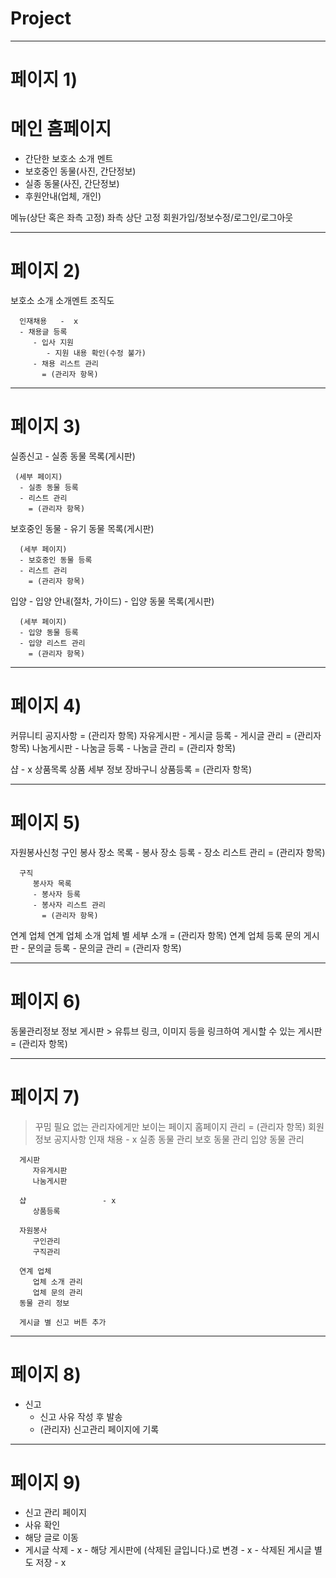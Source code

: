 # Project

-----------------------------
#  페이지 1)

# 메인 홈페이지

   - 간단한 보호소 소개 멘트
   - 보호중인 동물(사진, 간단정보)
   - 실종 동물(사진, 간단정보)
   - 후원안내(업체, 개인)

메뉴(상단 혹은 좌측 고정) 좌측 상단 고정
   회원가입/정보수정/로그인/로그아웃
   
-----------------------------
#  페이지 2)
  
   보호소 소개
      소개멘트
      조직도
      
      인재채용   -  x 
      - 채용글 등록
         - 입사 지원
            - 지원 내용 확인(수정 불가)
         - 채용 리스트 관리
           = (관리자 항목)
          
-----------------------------
#  페이지 3)
  
   실종신고
     - 실종 동물 목록(게시판)
      
     (세부 페이지) 
      - 실종 동물 등록
      - 리스트 관리
        = (관리자 항목)
   
   보호중인 동물
      - 유기 동물 목록(게시판)
      
      (세부 페이지)
      - 보호중인 동물 등록
      - 리스트 관리
        = (관리자 항목)
   
   입양
      - 입양 안내(절차, 가이드)
      - 입양 동물 목록(게시판)
      
      (세부 페이지)
      - 입양 동물 등록
      - 입양 리스트 관리
        = (관리자 항목)
   
  -----------------------------
#  페이지 4)
   
   커뮤니티
      공지사항
        = (관리자 항목)
      자유게시판
      - 게시글 등록
      - 게시글 관리
        = (관리자 항목)
      나눔게시판
      - 나눔글 등록
      - 나눔글 관리
        = (관리자 항목)
   
   샵 - x 
      상품목록
         상품 세부 정보
         장바구니
      상품등록
        = (관리자 항목)

-----------------------------
#  페이지 5)
        
   자원봉사신청
      구인
         봉사 장소 목록
         - 봉사 장소 등록
         - 장소 리스트 관리
           = (관리자 항목)
           
      구직
         봉사자 목록
         - 봉사자 등록
         - 봉사자 리스트 관리
           = (관리자 항목)
           
   연계 업체
      연계 업체 소개
         업체 별 세부 소개
          = (관리자 항목)
      연계 업체 등록 문의 게시판
       - 문의글 등록
       - 문의글 관리
        = (관리자 항목)
 
-----------------------------
#  페이지 6)
        
   동물관리정보
      정보 게시판
       > 유튜브 링크, 이미지 등을 링크하여 게시할 수 있는 게시판
       = (관리자 항목)
   
   
-----------------------------
#  페이지 7)
   
   > 꾸밈 필요 없는 관리자에게만 보이는 페이지
   홈페이지 관리
   = (관리자 항목)
      회원 정보
      공지사항
      인재 채용         - x 
      실종 동물 관리
      보호 동물 관리
      입양 동물 관리
      
      게시판
         자유게시판
         나눔게시판
      
      샵                 - x 
         상품등록 
      
      자원봉사
         구인관리
         구직관리
      
      연계 업체
         업체 소개 관리
         업체 문의 관리
      동물 관리 정보
      
      게시글 별 신고 버튼 추가
      
-----------------------------
#  페이지 8)
      
- 신고
   - 신고 사유 작성 후 발송
   - (관리자) 신고관리 페이지에 기록

-----------------------------
#  페이지 9)

- 신고 관리 페이지
- 사유 확인
- 해당 글로 이동
- 게시글 삭제     - x
      - 해당 게시판에 (삭제된 글입니다.)로 변경 - x 
      - 삭제된 게시글 별도 저장 - x
      
